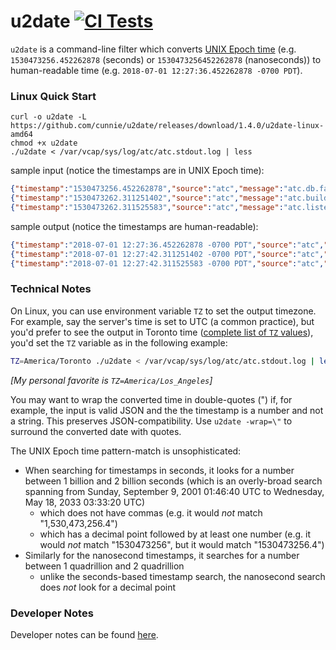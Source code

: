 # u2date [![CI Tests](https://github.com/cunnie/u2date/actions/workflows/ci-tests.yml/badge.svg)](https://github.com/cunnie/u2date/actions/workflows/ci-tests.yml)

`u2date` is a command-line filter which converts [UNIX Epoch
time](https://en.wikipedia.org/wiki/Unix_time) (e.g. `1530473256.452262878`
(seconds) or `1530473256452262878` (nanoseconds)) to human-readable time (e.g.
`2018-07-01 12:27:36.452262878 -0700 PDT`).

### Linux Quick Start

```shell
curl -o u2date -L https://github.com/cunnie/u2date/releases/download/1.4.0/u2date-linux-amd64
chmod +x u2date
./u2date < /var/vcap/sys/log/atc/atc.stdout.log | less
```

sample input (notice the timestamps are in UNIX Epoch time):
```json
{"timestamp":"1530473256.452262878","source":"atc","message":"atc.db.failed-to-open-db-retrying","log_level":2,"data":{"error":"dial tcp 10.128.0.4:5432: connect: connection refused","session":"3"}}
{"timestamp":"1530473262.311251402","source":"atc","message":"atc.build-tracker.track.start","log_level":0,"data":{"session":"34.1"}}
{"timestamp":"1530473262.311525583","source":"atc","message":"atc.listening","log_level":1,"data":{"debug":"127.0.0.1:8079","http":"0.0.0.0:8080","https":"0.0.0.0:443"}}
```

sample output (notice the timestamps are human-readable):
```json
{"timestamp":"2018-07-01 12:27:36.452262878 -0700 PDT","source":"atc","message":"atc.db.failed-to-open-db-retrying","log_level":2,"data":{"error":"dial tcp 10.128.0.4:5432: connect: connection refused","session":"3"}}
{"timestamp":"2018-07-01 12:27:42.311251402 -0700 PDT","source":"atc","message":"atc.build-tracker.track.start","log_level":0,"data":{"session":"34.1"}}
{"timestamp":"2018-07-01 12:27:42.311525583 -0700 PDT","source":"atc","message":"atc.listening","log_level":1,"data":{"debug":"127.0.0.1:8079","http":"0.0.0.0:8080","https":"0.0.0.0:443"}}
```

### Technical Notes

On Linux, you can use environment variable `TZ` to set the output timezone.
For example, say the server's time is set to UTC (a common practice), but you'd
prefer to see the output in Toronto time ([complete list of `TZ`
values](https://en.wikipedia.org/wiki/List_of_tz_database_time_zones)), you'd
set the `TZ` variable as in the following example:

```bash
TZ=America/Toronto ./u2date < /var/vcap/sys/log/atc/atc.stdout.log | less
```

*[My personal favorite is `TZ=America/Los_Angeles`]*

You may want to wrap the converted time in double-quotes (") if, for example,
the input is valid JSON and the the timestamp is a number and not a string. This
preserves JSON-compatibility. Use `u2date -wrap=\"` to surround the converted
date with quotes.

The UNIX Epoch time pattern-match is unsophisticated:

- When searching for timestamps in seconds, it looks for a number between 1
  billion and 2 billion seconds (which is an
  overly-broad search spanning from Sunday, September 9, 2001 01:46:40 UTC to
  Wednesday, May 18, 2033 03:33:20 UTC)
  - which does not have commas (e.g. it would _not_ match "1,530,473,256.4")
  - which has a decimal point followed by at least one number (e.g. it would
    _not_ match "1530473256", but it would match "1530473256.4")
- Similarly for the nanosecond timestamps, it searches for a number between 1
  quadrillion and 2 quadrillion
  - unlike the seconds-based timestamp search, the nanosecond search does _not_ look for
    a decimal point

### Developer Notes

Developer notes can be found [here](docs/DEVELOPER.md).
